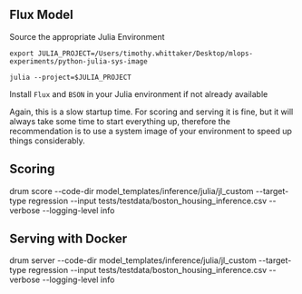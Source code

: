 ## Flux Model 

Source the appropriate Julia Environment

`export JULIA_PROJECT=/Users/timothy.whittaker/Desktop/mlops-experiments/python-julia-sys-image`

`julia --project=$JULIA_PROJECT`

Install `Flux` and `BSON` in your Julia environment if not already available

Again, this is a slow startup time.  For scoring and serving it is fine, but it will always take some time to start everything up, therefore the recommendation is to use a system image of your environment to speed up things considerably.  

## Scoring

drum score --code-dir model_templates/inference/julia/jl_custom --target-type regression --input tests/testdata/boston_housing_inference.csv --verbose --logging-level info

## Serving with Docker

drum server --code-dir model_templates/inference/julia/jl_custom --target-type regression --input tests/testdata/boston_housing_inference.csv --verbose --logging-level info





